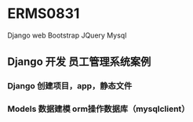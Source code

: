 # ERMS0831
Django web Bootstrap JQuery Mysql 

## Django 开发 员工管理系统案例

### Django 创建项目，app，静态文件

### Models 数据建模 orm操作数据库（mysqlclient）
